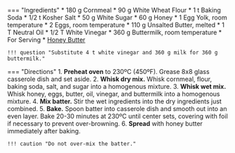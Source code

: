 === "Ingredients"
    * 180 g Cornmeal
    * 90 g White Wheat Flour
    * 1 t Baking Soda
    * 1/2 t Kosher Salt
    * 50 g White Sugar
    * 60 g Honey
    * 1 Egg Yolk, room temperature
    * 2 Eggs, room temperature
    * 110 g Unsalted Butter, melted
    * 1 T Neutral Oil
    * 1/2 T White Vinegar
    * 360 g Buttermilk, room temperature
    * For Serving
        * [Honey Butter](../../seasonings/compound-butters/honey-butter.md)

    !!! question "Substitute 4 t white vinegar and 360 g milk for 360 g buttermilk."

=== "Directions"
    1. **Preheat oven** to 230ºC (450ºF). Grease 8x8 glass casserole dish and set aside.
    2. **Whisk dry mix.** Whisk cornmeal, flour, baking soda, salt, and sugar into a homogenous mixture.
    3. **Whisk wet mix.** Whisk honey, eggs, butter, oil, vinegar, and buttermilk into a homogenous mixture.
    4. **Mix batter.** Stir the wet ingredients into the dry ingredients just combined.
    5. **Bake.** Spoon batter into casserole dish and smooth out into an even layer. Bake 20-30 minutes at 230ºC until center sets, covering with foil if necessary to prevent over-browning.
    6. **Spread** with honey butter immediately after baking.

    !!! caution "Do not over-mix the batter."

[^divas]:
    Monique. ["Sweet Honey Cornbread."](https://divascancook.com/sweet-cornbread-recipe-honey-moist/) _Divas Can Cook._ 3 January 2021.
